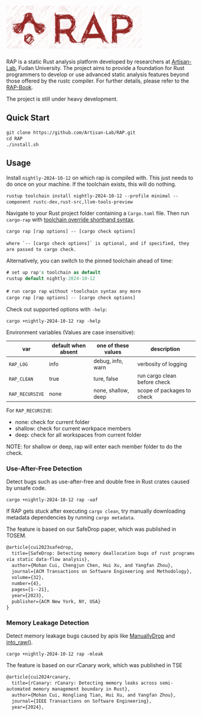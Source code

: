 # ![logo](rap_logo.png)
RAP is a static Rust analysis platform developed by researchers at [Artisan-Lab](https://hxuhack.github.io), Fudan University. The project aims to provide a foundation for Rust programmers to develop or use advanced static analysis features beyond those offered by the rustc compiler. For further details, please refer to the [RAP-Book](https://artisan-lab.github.io/RAP-Book).

The project is still under heavy development. 

## Quick Start

```shell
git clone https://github.com/Artisan-Lab/RAP.git
cd RAP 
./install.sh
```

## Usage

Install `nightly-2024-10-12` on which rap is compiled with. This just needs to do once on your machine. If the toolchain exists,
this will do nothing.

```shell
rustup toolchain install nightly-2024-10-12 --profile minimal --component rustc-dev,rust-src,llvm-tools-preview
```

Navigate to your Rust project folder containing a `Cargo.toml` file. Then run `cargo-rap` with [toolchain override shorthand syntax].

[toolchain override shorthand syntax]: https://rust-lang.github.io/rustup/overrides.html#toolchain-override-shorthand

```shell
cargo rap [rap options] -- [cargo check options]

where `-- [cargo check options]` is optional, and if specified, they are passed to cargo check.
```

Alternatively, you can switch to the pinned toolchain ahead of time:

```rust
# set up rap's toolchain as default
rustup default nightly-2024-10-12

# run cargo rap without +toolchain syntax any more
cargo rap [rap options] -- [cargo check options]
```

Check out supported options with `-help`:

```shell
cargo +nightly-2024-10-12 rap -help
```

Environment variables (Values are case insensitive):

| var             | default when absent | one of these values | description                  |
|-----------------|---------------------|---------------------|------------------------------|
| `RAP_LOG`       | info                | debug, info, warn   | verbosity of logging         |
| `RAP_CLEAN`     | true                | ture, false         | run cargo clean before check |
| `RAP_RECURSIVE` | none                | none, shallow, deep | scope of packages to check   |

For `RAP_RECURSIVE`:
* none: check for current folder
* shallow: check for current workpace members
* deep: check for all workspaces from current folder
 
NOTE: for shallow or deep, rap will enter each member folder to do the check.

### Use-After-Free Detection
Detect bugs such as use-after-free and double free in Rust crates caused by unsafe code.
```shell
cargo +nightly-2024-10-12 rap -uaf
```

If RAP gets stuck after executing `cargo clean`, try manually downloading metadata dependencies by running `cargo metadata`.

The feature is based on our SafeDrop paper, which was published in TOSEM.  
```
@article{cui2023safedrop,
  title={SafeDrop: Detecting memory deallocation bugs of rust programs via static data-flow analysis},
  author={Mohan Cui, Chengjun Chen, Hui Xu, and Yangfan Zhou},
  journal={ACM Transactions on Software Engineering and Methodology},
  volume={32},
  number={4},
  pages={1--21},
  year={2023},
  publisher={ACM New York, NY, USA}
}
```

### Memory Leakage Detection 
Detect memory leakage bugs caused by apis like [ManuallyDrop](https://doc.rust-lang.org/std/mem/struct.ManuallyDrop.html) and [into_raw()](https://doc.rust-lang.org/std/boxed/struct.Box.html#method.into_raw).

```shell
cargo +nightly-2024-10-12 rap -mleak
```

The feature is based on our rCanary work, which was published in TSE
```
@article{cui2024rcanary,
  title={rCanary: rCanary: Detecting memory leaks across semi-automated memory management boundary in Rust},
  author={Mohan Cui, Hongliang Tian, Hui Xu, and Yangfan Zhou},
  journal={IEEE Transactions on Software Engineering},
  year={2024},

